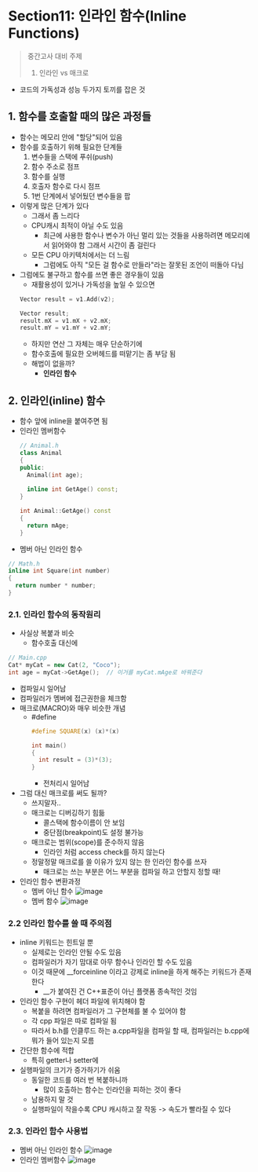 # Section11: 인라인 함수(Inline Functions)

> 중간고사 대비 주제
>
> 1. 인라인 vs 매크로
* 코드의 가독성과 성능 두가지 토끼를 잡은 것
## 1. 함수를 호출할 때의 많은 과정들
* 함수는 메모리 안에 \"할당\"되어 있음
* 함수를 호출하기 위해 필요한 단계들
  1. 변수들을 스택에 푸쉬(push)
  2. 함수 주소로 점프
  3. 함수를 실행
  4. 호출자 함수로 다시 점프
  5. 1번 단계에서 넣어뒀던 변수들을 팝
* 이렇게 많은 단계가 있다
  * 그래서 좀 느리다 
  * CPU캐시 최적이 아닐 수도 있음
    * 최근에 사용한 함수나 변수가 아닌 멀리 있는 것들을 사용하려면 메모리에서 읽어와야 함 그래서 시간이 좀 걸린다 
  * 모든 CPU 아키텍처에서는 더 느림
    * 그럼에도 아직 \"모든 걸 함수로 만들라\"라는 잘못된 조언이 떠돌아 다님
* 그럼에도 불구하고 함수를 쓰면 좋은 경우들이 있음
  * 재활용성이 있거나 가독성을 높일 수 있으면 
  ```c++
  Vector result = v1.Add(v2);
  ```
  ```c++
  Vector result;
  result.mX = v1.mX + v2.mX;
  result.mY = v1.mY + v2.mY;
  ```
  * 하지만 연산 그 자체는 매우 단순하기에
  * 함수호출에 필요한 오버헤드를 떠맡기는 좀 부담 됨
  * 해법이 없을까?
    * **인라인 함수**
## 2. 인라인(inline) 함수
* 함수 앞에 inline을 붙여주면 됨  
* 인라인 멤버함수
  ```c++
  // Animal.h
  class Animal
  {
  public:
    Animal(int age);
    
    inline int GetAge() const;
  }
  
  int Animal::GetAge() const
  {
    return mAge;
  }
  ```
* 멤버 아닌 인라인 함수
```c++
// Math.h
inline int Square(int number)
{
  return number * number;
}
```
### 2.1. 인라인 함수의 동작원리
* 사실상 복붙과 비슷
  * 함수호출 대신에
```c++
// Main.cpp
Cat* myCat = new Cat(2, "Coco");
int age = myCat->GetAge();  // 이거를 myCat.mAge로 바꿔준다 
```
  * 컴파일시 일어남
  * 컴파일러가 멤버에 접근권한을 체크함
* 매크로(MACRO)와 매우 비슷한 개념
  * \#define
    ```c++
    #define SQUARE(x) (x)*(x)
    
    int main()
    {
      int result = (3)*(3);
    }
    ```
    * 전처리시 일어남
* 그럼 대신 매크로를 써도 될까?
  * 쓰지말자..
  * 매크로는 디버깅하기 힘듦
    * 콜스택에 함수이름이 안 보임
    * 중단점(breakpoint)도 설정 불가능
  * 매크로는 범위(scope)를 준수하지 않음
    * 인라인 처럼 access check를 하지 않는다   
  * 정말정말 매크로를 쓸 이유가 있지 않는 한 인라인 함수를 쓰자
    * 매크로는 쓰는 부분은 어느 부분을 컴파일 하고 안할지 정할 때! 
* 인라인 함수 변환과정
  * 멤버 아닌 함수
    ![image](https://user-images.githubusercontent.com/22488593/174964593-91c0d8cc-3eb4-47b9-a67d-23def4e3fefd.png)
  * 멤버 함수
    ![image](https://user-images.githubusercontent.com/22488593/174964791-c5a303f9-92aa-47e7-9a60-330cc29a1fed.png)
### 2.2 인라인 함수를 쓸 때 주의점
* inline 키워드는 힌트일 뿐
  * 실제로는 인라인 안될 수도 있음
  * 컴파일러가 자기 맘대로 아무 함수나 인라인 할 수도 있음
  * 이것 때문에 \_\_forceinline 이라고 강제로 inline을 하게 해주는 키워드가 존재한다
    * \_\_가 붙여진 건 C++표준이 아닌 플랫폼 종속적인 것임
* 인라인 함수 구현이 헤더 파일에 위치해야 함
  * 복붙을 하려면 컴파일러가 그 구현체를 불 수 있어야 함
  * 각 cpp 파일은 따로 컴파일 됨
  * 따라서 b.h를 인클루드 하는 a.cpp파일을 컴파일 할 때, 컴파일러는 b.cpp에 뭐가 들어 있는지 모름  
* 간단한 함수에 적합
  * 특히 getter나 setter에
* 실행파일의 크기가 증가하기가 쉬움
  * 동일한 코드를 여러 번 복붙하니까
    * 많이 호출하는 함수는 인라인을 피하는 것이 좋다 
  * 남용하지 말 것
  * 실행파일이 작을수록 CPU 캐시하고 잘 작동 -> 속도가 빨라질 수 있다
### 2.3. 인라인 함수 사용법
* 멤버 아닌 인라인 함수
  ![image](https://user-images.githubusercontent.com/22488593/174965863-7db25dbd-6894-4181-9443-b2c62f11681b.png)
* 인라인 멤버함수
  ![image](https://user-images.githubusercontent.com/22488593/174965890-89235638-b2cf-48eb-9066-cb7673250b8f.png)

